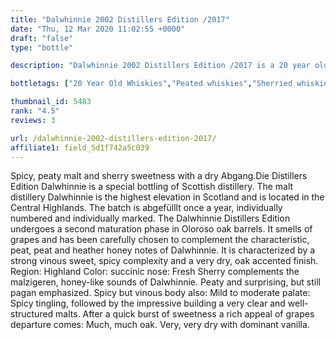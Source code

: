```yaml
---
title: "Dalwhinnie 2002 Distillers Edition /2017"
date: "Thu, 12 Mar 2020 11:02:55 +0000"
draft: "false"
type: "bottle"

description: "Dalwhinnie 2002 Distillers Edition /2017 is a 20 year old single malt whisky from the Dalwhinnie whisky distillery (located in the Speyside region). Rated an average of 4.5 out of 5 by 3 reviewers and available from for only £, falling slightly short of liquid gold but this in a solid everyday single malt whisky."

bottletags: ["20 Year Old Whiskies","Peated whiskies","Sherried whiskies","Single Malt Whiskies","Speyside Whiskies","Spirit Caramel (E150A)","Vintage 2002 - Whiskies made in 2002","Whiskies containing Spirit Caramel (E150A)","Whiskies of Scotland"]

thumbnail_id: 5483
rank: "4.5"
reviews: 3

url: /dalwhinnie-2002-distillers-edition-2017/
affiliate1: field_5d1f742a5c039
---
```


Spicy, peaty malt and sherry sweetness with a dry Abgang.Die Distillers Edition Dalwhinnie is a special bottling of Scottish distillery. The malt distillery Dalwhinnie is the highest elevation in Scotland and is located in the Central Highlands. The batch is abgefülllt once a year, individually numbered and individually marked. The Dalwhinnie Distillers Edition undergoes a second maturation phase in Oloroso oak barrels. It smells of grapes and has been carefully chosen to complement the characteristic, peat, peat and heather honey notes of Dalwhinnie. It is characterized by a strong vinous sweet, spicy complexity and a very dry, oak accented finish. Region: Highland Color: succinic nose: Fresh Sherry complements the malzigeren, honey-like sounds of Dalwhinnie. Peaty and surprising, but still pagan emphasized. Spicy but vinous body also: Mild to moderate palate: Spicy tingling, followed by the impressive building a very clear and well-structured malts. After a quick burst of sweetness a rich appeal of grapes departure comes: Much, much oak. Very, very dry with dominant vanilla.

